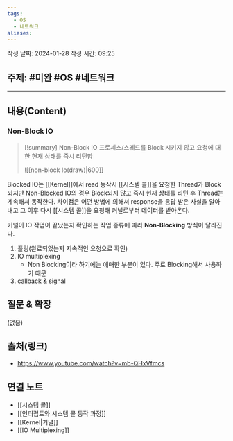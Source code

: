 ```yaml
---
tags:
  - OS
  - 네트워크
aliases:
---
```

작성 날짜: 2024-01-28
작성 시간: 09:25

## 주제: #미완 #OS #네트워크 

----
## 내용(Content)
### Non-Block IO
>[!summary] Non-Block IO
>프로세스/스레드를 Block 시키지 않고 요청에 대한 현재 상태를 즉시 리턴함
>
>![[non-block Io(draw)|600]]

Blocked IO는 [[Kernel]]에서 read 동작시 [[시스템 콜]]을 요청한 Thread가 Block되지만 Non-Blocked IO의 경우 Block되지 않고 즉시 현재 상태를 리턴 후 Thread는 계속해서 동작한다. 차이점은 어떤 방법에 의해서 response을 응답 받은 사실을 알아내고 그 이후 다시 [[시스템 콜]]을 요청해 커널로부터 데이터를 받아온다.

커널이 IO 작업이 끝났는지 확인하는 작업 종류에 따라 **Non-Blocking** 방식이 달라진다.

1. 폴링(완료되었는지 지속적인 요청으로 확인)
2. IO multiplexing
	- Non Blocking이라 하기에는 애매한 부분이 있다. 주로 Blocking해서 사용하기 때문
3. callback & signal

## 질문 & 확장

(없음)

## 출처(링크)
- https://www.youtube.com/watch?v=mb-QHxVfmcs
## 연결 노트
- [[시스템 콜]]
- [[인터럽트와 시스템 콜 동작 과정]]
- [[Kernel|커널]]
- [[IO Multiplexing]]








